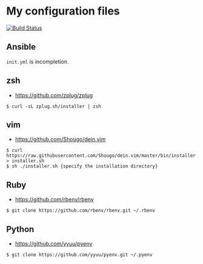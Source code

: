 # My configuration files

[![Build Status](https://travis-ci.org/tatsukawa/dotfiles.svg?branch=master)](https://travis-ci.org/tatsukawa/dotfiles)

## Ansible

`init.yml` is incompletion.

## zsh

+ https://github.com/zplug/zplug

```
$ curl -sL zplug.sh/installer | zsh
```

## vim

+ https://github.com/Shougo/dein.vim

```
$ curl https://raw.githubusercontent.com/Shougo/dein.vim/master/bin/installer.sh > installer.sh
$ sh ./installer.sh {specify the installation directory}
```

## Ruby

+ https://github.com/rbenv/rbenv

```
$ git clone https://github.com/rbenv/rbenv.git ~/.rbenv
```

## Python

+ https://github.com/yyuu/pyenv

```
$ git clone https://github.com/yyuu/pyenv.git ~/.pyenv
```
